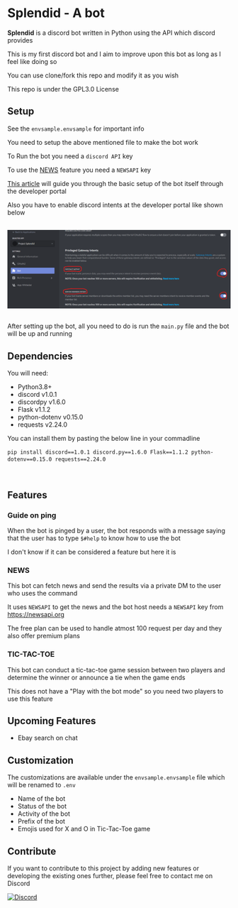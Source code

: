 # Splendid - A bot

**Splendid** is a discord bot written in Python using the API which discord provides

This is my first discord bot and I aim to improve upon this bot as long as I feel like doing so

You can use clone/fork this repo and modify it as you wish

This repo is under the GPL3.0 License

## Setup

See the `envsample.envsample` for important info

You need to setup the above mentioned file to make the bot work

To Run the bot you need a `discord API` key

To use the [NEWS](https://github.com/WatermelonSalt/Splendid-Discord_Bot#NEWS) feature you need a `NEWSAPI` key

[This article](https://www.freecodecamp.org/news/create-a-discord-bot-with-python/) will guide you through the basic setup of the bot itself through the developer portal

Also you have to enable discord intents at the developer portal like shown below

<br>
<img align="center" src="./Assets/Intents.png">

<br>After setting up the bot, all you need to do is run the `main.py` file and the bot will be up and running

## Dependencies

You will need:

* Python3.8+
* discord v1.0.1
* discordpy v1.6.0
* Flask v1.1.2
* python-dotenv v0.15.0
* requests v2.24.0

You can install them by pasting the below line in your commadline

```
pip install discord==1.0.1 discord.py==1.6.0 Flask==1.1.2 python-dotenv==0.15.0 requests==2.24.0
```
<br>

## Features

### Guide on ping

When the bot is pinged by a user, the bot responds with a message saying that the user has to type `$#help` to know how to use the bot

I don't know if it can be considered a feature but here it is

### NEWS

This bot can fetch news and send the results via a private DM to the user who uses the command

It uses `NEWSAPI` to get the news and the bot host needs a `NEWSAPI` key from https://newsapi.org

The free plan can be used to handle atmost 100 request per day and they also offer premium plans

### TIC-TAC-TOE

This bot can conduct a tic-tac-toe game session between two players and determine the winner or announce a tie when the game ends

This does not have a "Play with the bot mode" so you need two players to use this feature

## Upcoming Features

* Ebay search on chat

## Customization

The customizations are available under the `envsample.envsample` file which will be renamed to `.env`

* Name of the bot
* Status of the bot
* Activity of the bot
* Prefix of the bot
* Emojis used for X and O in Tic-Tac-Toe game

## Contribute

If you want to contribute to this project by adding new features or developing the existing ones further, please feel free to contact me on Discord

[![Discord](https://img.shields.io/badge/Discord-Visit-ff5500?labelColor=72269e&style=for-the-badge&logo=Discord&logoColor=#ffe600&logoWidth=20&link=https://discordapp.com/users/799197702281494601)](https://discordapp.com/users/799197702281494601)
